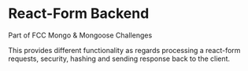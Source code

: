 React-Form Backend 
===============================
Part of FCC Mongo & Mongoose Challenges

This provides different functionality as regards processing a react-form requests, security, hashing and sending response back to the client.
